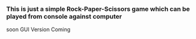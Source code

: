 ### This is just a simple Rock-Paper-Scissors game which can be played from console against computer
soon GUI Version Coming